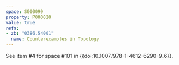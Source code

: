 ```yaml
---
space: S000099
property: P000020
value: true
refs:
- zb: "0386.54001"
  name: Counterexamples in Topology
---
```


See item #4 for space #101 in {{doi:10.1007/978-1-4612-6290-9_6}}.
